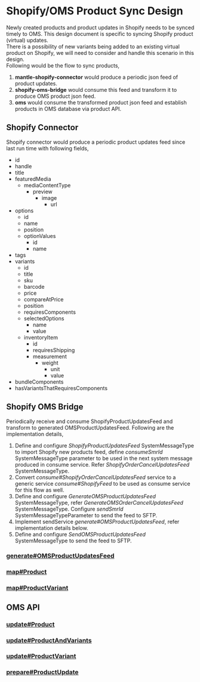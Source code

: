 # Shopify/OMS Product Sync Design

Newly created products and product updates in Shopify needs to be synced timely to OMS. This design document is specific to syncing Shopify product (virtual) updates.  
There is a possibility of new variants being added to an existing virtual product on Shopify, we will need to consider and handle this scenario in this design.  
Following would be the flow to sync products,
1. **mantle-shopify-connector** would produce a periodic json feed of product updates.
2. **shopify-oms-bridge** would consume this feed and transform it to produce OMS product json feed.
3. **oms** would consume the transformed product json feed and establish products in OMS database via product API.

## Shopify Connector
Shopify connector would produce a periodic product updates feed since last run time with following fields,
* id
* handle
* title
* featuredMedia
    * mediaContentType
        * preview
            * image
                * url
* options
    * id
    * name
    * position
    * optionValues
        * id
        * name
* tags
* variants
    * id
    * title
    * sku
    * barcode
    * price
    * compareAtPrice
    * position
    * requiresComponents
    * selectedOptions
        * name
        * value
    * inventoryItem
        * id
        * requiresShipping
        * measurement
            * weight
                * unit
                * value
* bundleComponents
* hasVariantsThatRequiresComponents

## Shopify OMS Bridge

Periodically receive and consume ShopifyProductUpdatesFeed and transform to generated OMSProductUpdatesFeed.
Following are the implementation details,
1. Define and configure *ShopifyProductUpdatesFeed* SystemMessageType to import Shopify new products feed, define *consumeSmrId* SystemMessageType parameter to be used in the next system message produced in consume service. Refer *ShopifyOrderCancelUpdatesFeed* SystemMessageType.
2. Convert *consume#ShopifyOrderCancelUpdatesFeed* service to a generic service *consume#ShopifyFeed* to be used as consume service for this flow as well.
3. Define and configure *GenerateOMSProductUpdatesFeed* SystemMessageType, refer *GenerateOMSOrderCancelUpdatesFeed* SystemMessageType. Configure *sendSmrId* SystemMessageTypeParameter to send the feed to SFTP.
4. Implement sendService *generate#OMSProductUpdatesFeed*, refer implementation details below.
5. Define and configure *SendOMSProductUpdatesFeed* SystemMessageType to send the feed to SFTP.

### [generate#OMSProductUpdatesFeed](generateOMSProductUpdatesFeed.md)

### [map#Product](https://github.com/saastechacademy/foundation/blob/main/project-ideas/product-master/mapProduct.md)

### [map#ProductVariant](https://github.com/saastechacademy/foundation/blob/main/project-ideas/product-master/mapProductVariant.md)

## OMS API

### [update#Product](../oms/updateProduct.md)

### [update#ProductAndVariants](updateProductAndVariants.md)

### [update#ProductVariant](updateProductVariant.md)

### [prepare#ProductUpdate](prepareProductUpdate.md)
